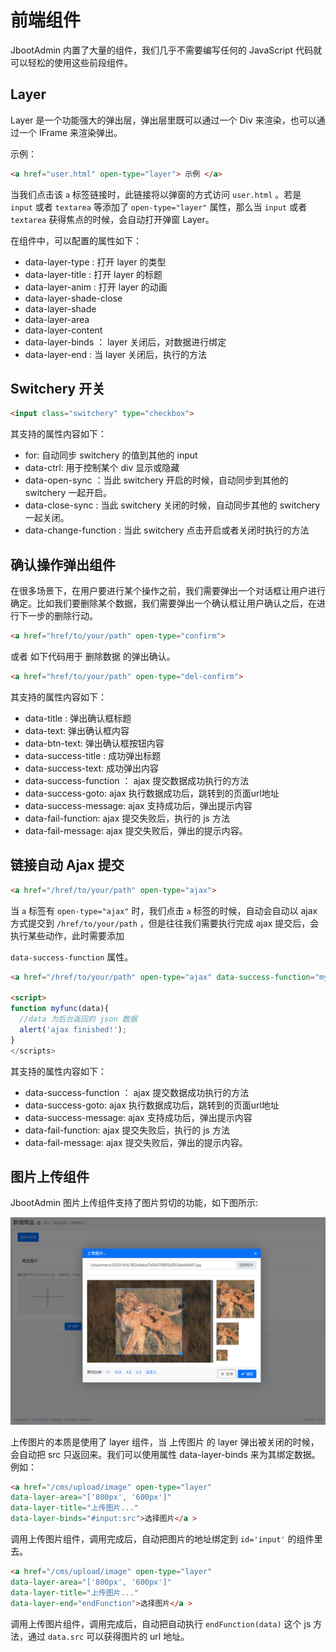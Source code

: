 # 前端组件

JbootAdmin 内置了大量的组件，我们几乎不需要编写任何的 JavaScript 代码就可以轻松的使用这些前段组件。

## Layer

Layer 是一个功能强大的弹出层，弹出层里既可以通过一个 Div 来渲染，也可以通过一个 IFrame 来渲染弹出。

示例：

```html
<a href="user.html" open-type="layer"> 示例 </a>
```

当我们点击该 `a` 标签链接时，此链接将以弹窗的方式访问 `user.html` 。若是 `input` 或者 `textarea` 等添加了 `open-type="layer"` 属性，那么当 `input` 或者 `textarea` 获得焦点的时候，会自动打开弹窗 Layer。


在组件中，可以配置的属性如下：


- data-layer-type : 打开 layer 的类型
- data-layer-title : 打开 layer 的标题
- data-layer-anim : 打开 layer 的动画
- data-layer-shade-close
- data-layer-shade
- data-layer-area
- data-layer-content
- data-layer-binds ： layer 关闭后，对数据进行绑定
- data-layer-end : 当 layer 关闭后，执行的方法

## Switchery 开关



```html
<input class="switchery" type="checkbox">
```

其支持的属性内容如下：

- for:  自动同步 switchery 的值到其他的 input 
- data-ctrl: 用于控制某个 div 显示或隐藏
- data-open-sync ：当此 switchery 开启的时候，自动同步到其他的 switchery 一起开启。
- data-close-sync :  当此 switchery 关闭的时候，自动同步其他的 switchery 一起关闭。
- data-change-function :  当此 switchery 点击开启或者关闭时执行的方法


## 确认操作弹出组件

在很多场景下，在用户要进行某个操作之前，我们需要弹出一个对话框让用户进行确定。比如我们要删除某个数据，我们需要弹出一个确认框让用户确认之后，在进行下一步的删除行动。


```html
<a href="href/to/your/path" open-type="confirm">
```

或者 如下代码用于  删除数据 的弹出确认。

```html
<a href="href/to/your/path" open-type="del-confirm">
```



其支持的属性内容如下：

- data-title : 弹出确认框标题
- data-text: 弹出确认框内容
- data-btn-text: 弹出确认框按钮内容
- data-success-title : 成功弹出标题
- data-success-text: 成功弹出内容
- data-success-function ： ajax 提交数据成功执行的方法
- data-success-goto: ajax 执行数据成功后，跳转到的页面url地址
- data-success-message: ajax 支持成功后，弹出提示内容
- data-fail-function: ajax 提交失败后，执行的 js 方法
- data-fail-message: ajax 提交失败后，弹出的提示内容。


## 链接自动 Ajax 提交

```html
<a href="/href/to/your/path" open-type="ajax">
```

当 `a` 标签有 `open-type="ajax"` 时，我们点击 `a` 标签的时候，自动会自动以 ajax 方式提交到 `/href/to/your/path` ，但是往往我们需要执行完成 ajax 提交后，会执行某些动作，此时需要添加

`data-success-function` 属性。

```html
<a href="/href/to/your/path" open-type="ajax" data-success-function="myfunc">
  
<script>
function myfunc(data){
  //data 为后台返回的 json 数据
  alert('ajax finished!');
}    
</scripts> 

```

其支持的属性内容如下：

- data-success-function ： ajax 提交数据成功执行的方法
- data-success-goto: ajax 执行数据成功后，跳转到的页面url地址
- data-success-message: ajax 支持成功后，弹出提示内容
- data-fail-function: ajax 提交失败后，执行的 js 方法
- data-fail-message: ajax 提交失败后，弹出的提示内容。

## 图片上传组件

JbootAdmin 图片上传组件支持了图片剪切的功能，如下图所示:

![](./images/font-image-uploader.png)


上传图片的本质是使用了 layer 组件，当 上传图片 的 layer 弹出被关闭的时候，会自动把 src 只返回来。我们可以使用属性 data-layer-binds 来为其绑定数据。例如：

```html
<a href="/cms/upload/image" open-type="layer"  
data-layer-area="['800px', '600px']" 
data-layer-title="上传图片..." 
data-layer-binds="#input:src">选择图片</a > 
```
调用上传图片组件，调用完成后，自动把图片的地址绑定到 `id='input'` 的组件里去。


```html
<a href="/cms/upload/image" open-type="layer"  
data-layer-area="['800px', '600px']" 
data-layer-title="上传图片..." 
data-layer-end="endFunction">选择图片</a > 
```
调用上传图片组件，调用完成后，自动把自动执行 `endFunction(data)` 这个 js 方法，通过 `data.src` 可以获得图片的 url 地址。 